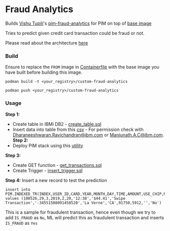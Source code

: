 # Fraud Analytics

Builds [Vishu Tupili](vishrutha.tupili@ibm.com)'s [pim-fraud-analytics](https://github.ibm.com/project-pim/pim-fraud-analytics) for PIM on top of [base image](../../base-image/)

Tries to predict given credit card transaction could be fraud or not.

Please read about the architecture [here](https://github.ibm.com/project-pim/pim-fraud-analytics?tab=readme-ov-file#pim-fraud-analytics)

### Build
Ensure to replace the `FROM` image in [Containerfile](Containerfile) with the base image you have built before building this image.

```shell
podman build -t <your_registry>/custom-fraud-analytics

podman push <your_registry>/custom-fraud-analytics
```

### Usage
**Step 1:**
- Create table in IBMi DB2 - [create_table.sql](https://github.ibm.com/project-pim/pim-fraud-analytics/blob/main/create_table.sql)
- Insert data into table from this [csv](https://ibm.box.com/s/icbb56rmuij9ltlsmgxig50zintzh5e2) - For permission check with Dharaneeshwaran.Ravichandran@ibm.com or Manjunath.A.C@ibm.com.
**Step 2:**
- Deploy PIM stack using this [utility](../../docs/deployer-guide.md)

**Step 3:**
- Create GET function - [get_transactions.sql](https://github.ibm.com/project-pim/pim-fraud-analytics/blob/main/get_transactions.sql)
- Create Trigger - [insert_trigger.sql](https://github.ibm.com/project-pim/pim-fraud-analytics/blob/main/insert_trigger.sql)

**Step 4:**
Insert a new record to test the prediction
```
insert into PIM.INDEXED_TR(INDEX,USER_ID,CARD,YEAR,MONTH,DAY,TIME,AMOUNT,USE_CHIP,MERCHANT_NAME,MERCHANT_CITY,MERCHANT_STATE,ZIP,MCC,IS_ERRORS,IS_FRAUD) values (100526,29,3,2019,2,20,'12:38','$44.41','Swipe Transaction','-34551508091458520','La Verne','CA',91750,5912,'','No')
```
This is a sample for fraudulent transaction, hence even though we try to add `IS_FRAUD` as `No`, ML will predict this as fraudulent transaction and inserts `IS_FRAUD` as `Yes`
